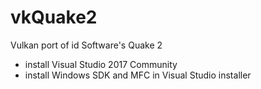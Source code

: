 # vkQuake2
Vulkan port of id Software's Quake 2

- install Visual Studio 2017 Community
- install Windows SDK and MFC in Visual Studio installer
